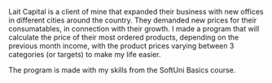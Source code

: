 Lait Capital is a client of mine that expanded their business with new offices in different cities around the country. They demanded new prices for their consumatables,
in connection with their growth. I made a program that will calculate the price of their most ordered products, depending on the previous month income, with the product prices
varying between 3 categories (or targets) to make my life easier.

The program is made with my skills from the SoftUni Basics course.

